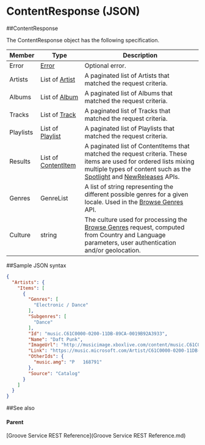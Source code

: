# ContentResponse (JSON)   

##ContentResponse


The ContentResponse object has the following specification.

| **Member** | **Type**                                                             | **Description**                                                                                                                                                                                                                                                                                                             |
|------------|----------------------------------------------------------------------|-----------------------------------------------------------------------------------------------------------------------------------------------------------------------------------------------------------------------------------------------------------------------------------------------------------------------------|
| Error      | [Error](JSON_Error.md)                     | Optional error.                                                                                                                                                                                                                                                                                                             |
| Artists    | List of [Artist](JSON_Artist.md)           | A paginated list of Artists that matched the request criteria.                                                                                                                                                                                                                                                              |
| Albums     | List of [Album](JSON_Album.md)             | A paginated list of Albums that matched the request criteria.                                                                                                                                                                                                                                                               |
| Tracks     | List of [Track](JSON_Track.md)             | A paginated list of Tracks that matched the request criteria.                                                                                                                                                                                                                                                               |
| Playlists  | List of [Playlist](JSON_Playlist.md)       | A paginated list of Playlists that matched the request criteria.                                                                                                                                                                                                                                                            |
| Results    | List of [ContentItem](JSON_ContentItem.md) | A paginated list of ContentItems that matched the request criteria. These items are used for ordered lists mixing multiple types of content such as the [Spotlight](URI_ContentNamespaceSpotlightGET.md) and [NewReleases](URI_ContentNamespaceNewreleasesGET.md) APIs. |
| Genres     | GenreList                                                            | A list of string representing the different possible genres for a given locale. Used in the [Browse Genres](URI_ContentNamespaceCatalogGenresGET.md) API.                                                                                                                                         |
| Culture    | string                                                               | The culture used for processing the [Browse Genres](URI_ContentNamespaceCatalogGenresGET.md) request, computed from Country and Language parameters, user authentication and/or geolocation.                                                                                                      |

##Sample JSON syntax

```json
{
  "Artists": {
    "Items": [
      {
        "Genres": [
          "Electronic / Dance"
        ],
        "Subgenres": [
          "Dance"
        ],
        "Id": "music.C61C0000-0200-11DB-89CA-0019B92A3933",
        "Name": "Daft Punk",
        "ImageUrl": "http://musicimage.xboxlive.com/content/music.C61C0000-0200-11DB-89CA-0019B92A3933/image?locale=en-US",
        "Link": "https://music.microsoft.com/Artist/C61C0000-0200-11DB-89CA-0019B92A3933?partnerID=AwesomePartner",
        "OtherIds": {
          "music.amg": "P   168791"
        },
        "Source": "Catalog"
      }
    ]
  }
}
```
##See also


#### Parent

[Groove Service REST Reference](Groove Service REST Reference.md)
